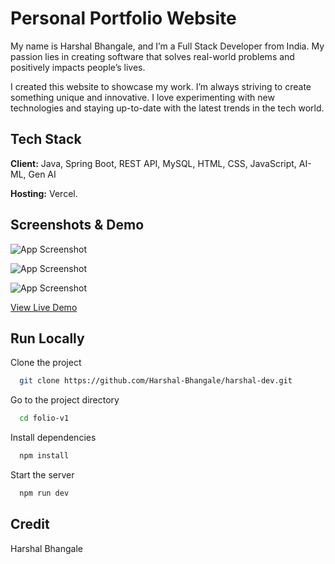 # Personal Portfolio Website

My name is Harshal Bhangale, and I’m a Full Stack Developer from India. My passion lies in creating software that solves real-world problems and positively impacts people’s lives.

I created this website to showcase my work. I’m always striving to create something unique and innovative. I love experimenting with new technologies and staying up-to-date with the latest trends in the tech world.

## Tech Stack

**Client:** Java, Spring Boot, REST API, MySQL, HTML, CSS, JavaScript, AI-ML, Gen AI

**Hosting:** Vercel.

## Screenshots & Demo

![App Screenshot](https://i.ibb.co/NMgXZ6j/Homepage.jpg)

![App Screenshot](https://i.ibb.co/NnF304Qh/Project.jpg)

![App Screenshot](https://i.ibb.co/MGrGvsp/image.png)

[View Live Demo](https://harshal-dev.vercel.app/)

## Run Locally

Clone the project

```bash
  git clone https://github.com/Harshal-Bhangale/harshal-dev.git
```

Go to the project directory

```bash
  cd folio-v1
```

Install dependencies

```bash
  npm install
```

Start the server

```bash
  npm run dev
```

## Credit 

Harshal Bhangale
